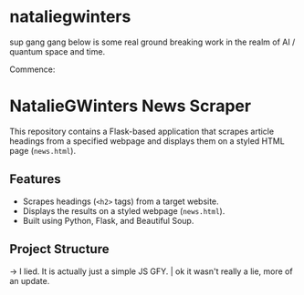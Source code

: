 # nataliegwinters
sup gang gang
below is some real ground breaking work in the realm of AI / quantum space and time.

Commence:

# NatalieGWinters News Scraper

This repository contains a Flask-based application that scrapes article headings from a specified webpage and displays them on a styled HTML page (`news.html`).

## Features
- Scrapes headings (`<h2>` tags) from a target website.
- Displays the results on a styled webpage (`news.html`).
- Built using Python, Flask, and Beautiful Soup.

## Project Structure

-> I lied. It is actually just a simple JS GFY.
|
ok it wasn't really a lie, more of an update.
